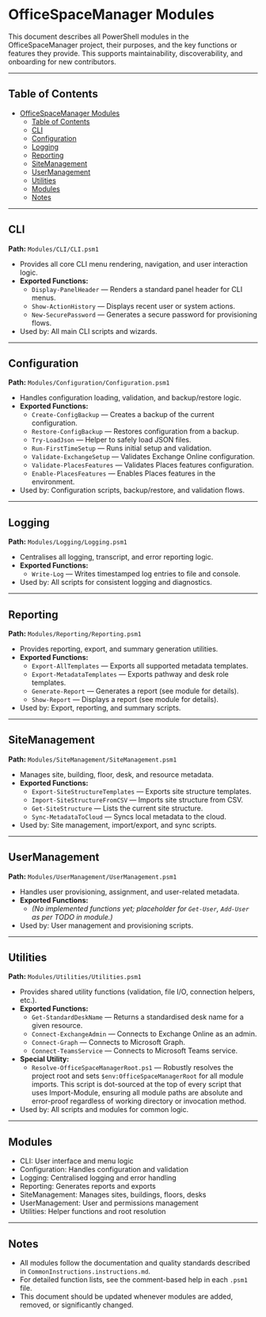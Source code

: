 # OfficeSpaceManager Modules

This document describes all PowerShell modules in the OfficeSpaceManager project, their purposes, and the key functions or features they provide. This supports maintainability, discoverability, and onboarding for new contributors.

---

## Table of Contents

- [OfficeSpaceManager Modules](#officespacemanager-modules)
  - [Table of Contents](#table-of-contents)
  - [CLI](#cli)
  - [Configuration](#configuration)
  - [Logging](#logging)
  - [Reporting](#reporting)
  - [SiteManagement](#sitemanagement)
  - [UserManagement](#usermanagement)
  - [Utilities](#utilities)
  - [Modules](#modules)
  - [Notes](#notes)

---

## CLI

**Path:** `Modules/CLI/CLI.psm1`

- Provides all core CLI menu rendering, navigation, and user interaction logic.
- **Exported Functions:**
  - `Display-PanelHeader` — Renders a standard panel header for CLI menus.
  - `Show-ActionHistory` — Displays recent user or system actions.
  - `New-SecurePassword` — Generates a secure password for provisioning flows.
- Used by: All main CLI scripts and wizards.

---

## Configuration

**Path:** `Modules/Configuration/Configuration.psm1`

- Handles configuration loading, validation, and backup/restore logic.
- **Exported Functions:**
  - `Create-ConfigBackup` — Creates a backup of the current configuration.
  - `Restore-ConfigBackup` — Restores configuration from a backup.
  - `Try-LoadJson` — Helper to safely load JSON files.
  - `Run-FirstTimeSetup` — Runs initial setup and validation.
  - `Validate-ExchangeSetup` — Validates Exchange Online configuration.
  - `Validate-PlacesFeatures` — Validates Places features configuration.
  - `Enable-PlacesFeatures` — Enables Places features in the environment.
- Used by: Configuration scripts, backup/restore, and validation flows.

---

## Logging

**Path:** `Modules/Logging/Logging.psm1`

- Centralises all logging, transcript, and error reporting logic.
- **Exported Functions:**
  - `Write-Log` — Writes timestamped log entries to file and console.
- Used by: All scripts for consistent logging and diagnostics.

---

## Reporting

**Path:** `Modules/Reporting/Reporting.psm1`

- Provides reporting, export, and summary generation utilities.
- **Exported Functions:**
  - `Export-AllTemplates` — Exports all supported metadata templates.
  - `Export-MetadataTemplates` — Exports pathway and desk role templates.
  - `Generate-Report` — Generates a report (see module for details).
  - `Show-Report` — Displays a report (see module for details).
- Used by: Export, reporting, and summary scripts.

---

## SiteManagement

**Path:** `Modules/SiteManagement/SiteManagement.psm1`

- Manages site, building, floor, desk, and resource metadata.
- **Exported Functions:**
  - `Export-SiteStructureTemplates` — Exports site structure templates.
  - `Import-SiteStructureFromCSV` — Imports site structure from CSV.
  - `Get-SiteStructure` — Lists the current site structure.
  - `Sync-MetadataToCloud` — Syncs local metadata to the cloud.
- Used by: Site management, import/export, and sync scripts.

---

## UserManagement

**Path:** `Modules/UserManagement/UserManagement.psm1`

- Handles user provisioning, assignment, and user-related metadata.
- **Exported Functions:**
  - *(No implemented functions yet; placeholder for `Get-User`, `Add-User` as per TODO in module.)*
- Used by: User management and provisioning scripts.

---

## Utilities

**Path:** `Modules/Utilities/Utilities.psm1`

- Provides shared utility functions (validation, file I/O, connection helpers, etc.).
- **Exported Functions:**
  - `Get-StandardDeskName` — Returns a standardised desk name for a given resource.
  - `Connect-ExchangeAdmin` — Connects to Exchange Online as an admin.
  - `Connect-Graph` — Connects to Microsoft Graph.
  - `Connect-TeamsService` — Connects to Microsoft Teams service.
- **Special Utility:**
  - `Resolve-OfficeSpaceManagerRoot.ps1` — Robustly resolves the project root and sets `$env:OfficeSpaceManagerRoot` for all module imports. This script is dot-sourced at the top of every script that uses Import-Module, ensuring all module paths are absolute and error-proof regardless of working directory or invocation method.
- Used by: All scripts and modules for common logic.

---

## Modules

- CLI: User interface and menu logic
- Configuration: Handles configuration and validation
- Logging: Centralised logging and error handling
- Reporting: Generates reports and exports
- SiteManagement: Manages sites, buildings, floors, desks
- UserManagement: User and permissions management
- Utilities: Helper functions and root resolution

---

## Notes

- All modules follow the documentation and quality standards described in `CommonInstructions.instructions.md`.
- For detailed function lists, see the comment-based help in each `.psm1` file.
- This document should be updated whenever modules are added, removed, or significantly changed.
